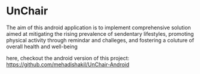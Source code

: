 # UnChair
The aim of this android application is to implement comprehensive solution aimed at mitigating the rising prevalence of sendentary lifestyles, promoting physical activity through remindar and challeges, and fostering a coluture of overall health and well-being

here, checkout the android version of this project: https://github.com/mehadishakil/UnChair-Android
